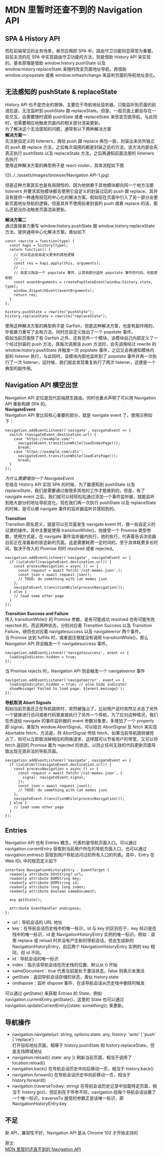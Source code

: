 # MDN 里暂时还查不到的 Navigation API
## SPA & History API
而在前端常见的业务场景，单页应用即 SPA 中，路由守卫功能则显得至为重要。目前主流的在 SPA 中实现路由守卫功能的方法，则是借助 History API 来实现的。基本原理是借助 window.history.pushState 以及 window.history.replaceState 来随时改变页面地址导航，再借助 window.onpopstate 或者 window.onhashchange 来监听页面的导航地址变化。  

## 无法感知的 pushState & replaceState
History API 也不是完全的银弹，主要在于导航地址监听器，只能监听到页面的前进后退，无法监听到 pushState 跟 replaceState。但是，一般页面上都会存在一些交互，会需要随时调用 pushState 或者 replaceState 来改变页面导航，与此同时，也需要相应地触发页面内的相关部分渲染更新。  
为了解决这个无法感知的问题，通常有以下两种解决方案  
**解决方案一**  
先注册自定义的 listeners，再给 push 跟 replace 再包一层，封装出来另外独立的 push 跟 replace 方法，之后每次调用的都是封装之后的方法，该方法内部会先真正执行 pushState 以及 replaceState 方法，之后再通知前面注册的 listeners 去执行  
使用这种解决方案的典型例子是 react-router，具体流程如下图  

![](../../assets/images/browser/Navigation API-1.jpg)

但是这种方案其实也是有局限性的，因为他依赖于其他模块都向同一个地方注册 listeners 并要求其他模块都去使用它自定义的封装过后的 push 跟 replace，其并没有提供一种通用规范的中心化的解决方案。假如现在页面中引入了另一部分会更新页面地址导航的逻辑，但是其并不使用前者封装的 push 或者 replace 的话，那么还是没办法触发页面渲染更新。  

**解决方案二**  
通过直接暴力重写 window.history.pushState 跟 window.history.replaceState 方法，提供通用中心化解决方案。类似如下  
``` 
const rewrite = function(type) {
  const hapi = history[type];
  return function() {
    // 可以在此处自定义更多的其他逻辑
    // ...
    const res = hapi.apply(this, arguments);
    // ...
    // 自定义抛出一个 popstate 事件，让其他部分监听 popstate 事件的代码，也能感知到
    const eventArguments = createPopStateEvent(window.history.state, type);
    window.dispatchEvent(eventArguments);
    return res;
  }
};

history.pushState = rewrite("pushState");
history.replaceState = rewrite("replaceState");
```
使用这种解决方案的典型例子是 Garfish，但是这种解决方案，也是有副作用的，毕竟暴力重写了全局方法，同时还自定义抛出了一个 popstate 事件。  
假如当前页面除了有 Garfish 之外，还有另外一个模块，该模块自己内部定义了一个经过封装的 push 方法，其每次调用该 push 方法时，会先调用经过 rewrite 的 window.history.pushState 并触发一次 popstate 事件，之后又会再通知模块内部的 listener 执行，与此同时，该模块内部也监听到了 popstate 事件并再一次执行了一次 listener，这时候，我们就会发现重复执行了两次 listener，这便是一个典型的副作用。  

## Navigation API 横空出世
Navigation API 定位是现代前端原生路由。同时也重点声明了可以用 Navigation API 重新构建 SPA 的。  
**NavigateEvent**  
Navigation API 里比较核心重要的部分，就是 navigate event 了。使用示例如下：  
``` 
navigation.addEventListener('navigate', navigateEvent => {
  switch (navigateEvent.destination.url) {
    case 'https://example.com/':
      navigateEvent.transitionWhile(loadIndexPage());
      break;
    case 'https://example.com/cats':
      navigateEvent.transitionWhile(loadCatsPage());
      break;
  }
});
```
_为什么需要增加一个 NavigateEvent_  
在结合 History API 实现 SPA 的时候，为了能感知到 pushState 以及 replaceState，我们是需要通过做很多其他的工作才能做到的，但是，有了 navigate event 之后，我们就可以轻轻松松通过添加一个事件监听器，就能监听到绝大部分的地址导航变化。现在我们再一次执行 pushState 以及 replaceState 的时候，是可以被 navigate 事件的监听器监听并感知到的。  

**Transition**  
Transition 顾名思义，就是可以在页面发生 navigate event 时，做一些自定义的过渡的操作。其中主要是使用 transitionWhile()，他接受一个 Promise 类型参数，使用方式是，在 navigate 事件监听器内执行，他的执行，代表着告诉浏览器目前正在准备新的状态新的页面，这是需要耗费一定时间的，至于具体耗费多长时间，取决于传入的 Promise 何时 resolved 或者 rejected。  
``` 
navigation.addEventListener('navigate', navigateEvent => {
  if (isCatsUrl(navigateEvent.destination.url)) {
    const processNavigation = async () => {
      const request = await fetch('/cat-memes.json',);
      const json = await request.json();
      // TODO: do something with cat memes json
    };
    navigateEvent.transitionWhile(processNavigation());
  } else {
    // load some other page
  }
});
```
**Transition Success and Failure**  
传入 transitionWhile() 的 Promise 参数，是有可能成功 resolved 也有可能失败 rejected 的，而这两种状态，分别对应着 Transition Success 以及 Transition Failure，继而也对应着 navigatesuccess 以及 navigateerror 两个事件。  
当 Promise 达到 fulfills 时，或者是压根就没有调用 transitionWhile()，那么 Navigation API 将会触发一个 navigatesuccess 事件。  
``` 
navigation.addEventListener('navigatesuccess', event => {
  loadingIndicator.hidden = true;
});  
```
当 Promise rejects 时，Navigation API 则会触发一个 navigateerror 事件  
``` 
navigation.addEventListener('navigateerror', event => {
  loadingIndicator.hidden = true; // also hide indicator
  showMessage(`Failed to load page: ${event.message}`);
});
```
**导航取消 Abort Signals**  
假如当前页面还正在导航跳转时，突然被强占了，比如用户这时突然又点击了另外一个链接进行访问或者代码里直接执行了另外一个导航，为了应对这种情况，我们在传送给 navigate 的事件监听器的 event 参数对象里，多增加了一个 property 即 signal，类型为 window.AbortSignal。可以结合 AbortSignal 及 fetch 来实现 Abortable fetch，方法是，将 AbortSignal 传给 fetch，如果当前导航跳转被抢占了，则可以立即取消掉相应的网络请求，这样既可以节省用户的带宽，又可以将 fetch 返回的 Promise 置为 rejected 的状态，以防止任何无效的代码更新页面导致出现无效非法的导航页面。  
``` 
navigation.addEventListener('navigate', navigateEvent => {
  if (isCatsUrl(navigateEvent.destination.url)) {
    const processNavigation = async () => {
      const request = await fetch('/cat-memes.json', {
        signal: navigateEvent.signal,
      });
      const json = await request.json();
      // TODO: do something with cat memes json
    };
    navigateEvent.transitionWhile(processNavigation());
  } else {
    // load some other page
  }
});
```
## Entries
Navigation API 也有 Entries 概念，代表的是导航页面入口。可以通过 navigation.currentEntry 获取到当前用户所在的导航页面入口，也可以通过 navigation.entries() 获取到用户导航访问过的所有入口的列表。其中，Entry 在 Web IDL 中的规范定义如下  
``` 
interface NavigationHistoryEntry : EventTarget {
  readonly attribute USVString? url;
  readonly attribute DOMString key;
  readonly attribute DOMString id;
  readonly attribute long long index;
  readonly attribute boolean sameDocument;

  any getState();

  attribute EventHandler ondispose;
};
```
- url：导航会话的 URL 地址
- key：在导航会话历史栈中的唯一标识，id 与 key 的区别在于，key 标识是在栈中的唯一标识，id 是 NavigationHistoryEntry 实例的唯一标识。例如：调用 replace 或 reload 时并没有产生新的导航会话，但会生成新的 NavigationHistoryEntry，前后两个 NavigationHistoryEntry 实例的 key 相同，但 id 不同。
- id：导航会话的唯一标识
- index：指示该导航会话在历史栈的位置，默认从 0 开始
- sameDocument：true 代表当前是处于激活状态，false 则表示未激活
- getState：返回导航会话存储的状态，类似 history.state
- ondispose：监听 dispose 事件，在该导航会话从历史栈中删除时触发

可以通过 getState() 来获取 Entries 的 State，例如 navigation.currentEntry.getState()，这里的 State 也可以通过 navigation.updateCurrentEntry({state: something}); 来更新。  

## 导航操作
- navigation.navigate(url: string, options:state: any, history: 'auto' | 'push' | 'replace')  
  打开目标地址页面，相等于 history.pushState 和 history.replaceState，但是支持跨域地址
- navigation.reload({ state: any })
  刷新当前页面，相当于调用了 location.reload()
- navigation.back()
  在导航会话历史中向后移动一页，相当于 history.back()  
- navigation.forward()
  在导航会话历史中向前移动一页，相当于 history.forward()
- navigation.traverseTo(key: string)
  在导航会话历史记录中加载特定页面，相当于 history.go()，但区别在于传参不同，navigation 给每个导航会话设置了一个唯一标识，traverseTo 接受的参数正是该唯一标识，即 NavigationHistoryEntry.key

## 不足
新 API，兼容性不好，Navigation API 是从 Chrome 102 才开始支持的

原文:  
[MDN 里暂时还查不到的 Navigation API](https://mp.weixin.qq.com/s/e5m16V5PCrzhwOxVBMNr1w)

